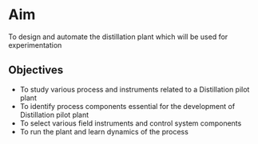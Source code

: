 # Aim 

To design and automate the distillation plant which will be used for experimentation 

## Objectives 
 
 - To study various process and instruments related to a Distillation pilot plant
 - To identify process components essential for the development of Distillation pilot plant
 - To select various field instruments and control system components
 - To run the plant and learn dynamics of the process 

